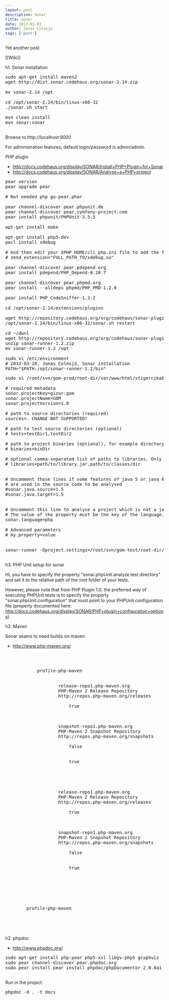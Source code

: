 ```yaml
---
layout: post
description: Sonar
title: Sonar
date: 2012-01-01
author: Jonas Colmsjo
tags: ['post']
---
```


Yet another post





[[Wiki]]

h1. Sonar installation


<pre>
sudo apt-get install maven2
wget http://dist.sonar.codehaus.org/sonar-2.14.zip

mv sonar-2.14 /opt

cd /opt/sonar-2.14/bin/linux-x86-32
./sonar.sh start

mvn clean install 
mvn sonar:sonar

</pre>

Browse to http://localhost:9000

For administration features, default login/password is admin/admin.

PHP plugin
* http://docs.codehaus.org/display/SONAR/Install+PHP+Plugin+for+Sonar
* http://docs.codehaus.org/display/SONAR/Analyse+a+PHP+project

<pre>
pear version
pear upgrade pear

# Not needed php go-pear.phar

pear channel-discover pear.phpunit.de
pear channel-discover pear.symfony-project.com
pear install phpunit/PHPUnit-3.5.5

apt-get install make
 
apt-get install php5-dev
pecl install xdebug

# And then edit your $PHP_HOME/cli_php.ini file to add the following line:
# zend_extension="FULL_PATH_TO/xdebug.so"

pear channel-discover pear.pdepend.org
pear install pdepend/PHP_Depend-0.10.7

pear channel-discover pear.phpmd.org
pear install --alldeps phpmd/PHP_PMD-1.2.0

pear install PHP_CodeSniffer-1.3.2

cd /opt/sonar-2.14/extensions/plugins

wget http://repository.codehaus.org/org/codehaus/sonar-plugins/php/sonar-php-plugin/1.0/sonar-php-plugin-1.0.jar
/opt/sonar-2.14/bin/linux-x86-32/sonar.sh restart

cd ~/dwnl
wget http://repository.codehaus.org/org/codehaus/sonar-plugins/sonar-runner/1.2/sonar-runner-1.2.zip
unzip sonar-runner-1.2.zip
mv sonar-runner-1.2 /opt

sudo vi /etc/environment
# 2012-03-28, Jonas Colmsjö, Sonar installation
PATH="$PATH:/opt/sonar-runner-1.2/bin"
</pre>



<pre>
sudo vi /root/svn/gom-prod/root-dir/var/www/html/vtigercikab/sonar-project.properties

# required metadata
sonar.projectKey=gizur:gom
sonar.projectName=GOM
sonar.projectVersion=1.0
 
# path to source directories (required)
sources=. CHANGE NOT SUPPORTED!
 
# path to test source directories (optional)
# tests=testDir1,testDir2
 
# path to project binaries (optional), for example directory of Java bytecode
# binaries=binDir
 
# optional comma-separated list of paths to libraries. Only path to JAR file and path to directory of classes are supported.
# libraries=path/to/library.jar,path/to/classes/dir
 
 
# Uncomment those lines if some features of java 5 or java 6 like annotations, enum, ... 
# are used in the source code to be analysed
#sonar.java.source=1.5
#sonar.java.target=1.5
 
 
# Uncomment this line to analyse a project which is not a java project. 
# The value of the property must be the key of the language.
sonar.language=php
 
# Advanced parameters
# my.property=value


sonar-runner -Dproject.settings=/root/svn/gom-test/root-dir/var/www/html/vtigertest/sonar-project.properties

</pre>


h3. PHP Unit setup for sonar

Hi, you have to specify the property "sonar.phpUnit.analyze.test.directory" and set it to the relative path of the root folder of your tests.

However, please note that from PHP Plugin 1.0, the preferred way of executing PHPUnit tests is to specify the property "sonar.phpUnit.configuration" that must point to your PHPUnit configuration file (property documented here: http://docs.codehaus.org/display/SONAR/PHP+plugin+configuration+options)




h2. Maven


Sonar seams to need builds on maven:
* http://www.php-maven.org/

<pre>
<settings>
	<profiles>
		<profile>
			<id>profile-php-maven</id>
			<pluginRepositories>
				<pluginRepository>
					<id>release-repo1.php-maven.org</id>
					<name>PHP-Maven 2 Release Repository</name>
					<url>http://repos.php-maven.org/releases</url>
					<releases>
						<enabled>true</enabled>
					</releases>
				</pluginRepository>
				<pluginRepository>
					<id>snapshot-repo1.php-maven.org</id>
					<name>PHP-Maven 2 Snapshot Repository</name>
					<url>http://repos.php-maven.org/snapshots</url>
					<releases>
						<enabled>false</enabled>
					</releases>
					<snapshots>
						<enabled>true</enabled>
					</snapshots>
				</pluginRepository>
			</pluginRepositories>
			<repositories>
				<repository>
					<id>release-repo1.php-maven.org</id>
					<name>PHP-Maven 2 Release Repository</name>
					<url>http://repos.php-maven.org/releases</url>
					<releases>
						<enabled>true</enabled>
					</releases>
				</repository>
				<repository>
					<id>snapshot-repo1.php-maven.org</id>
					<name>PHP-Maven 2 Snapshot Repository</name>
					<url>http://repos.php-maven.org/snapshots</url>
					<releases>
						<enabled>false</enabled>
					</releases>
					<snapshots>
						<enabled>true</enabled>
					</snapshots>
				</repository>
			</repositories>
		</profile>
	</profiles>

	<activeProfiles>
		<activeProfile>profile-php-maven</activeProfile>
	</activeProfiles>
</settings>


</pre>



h2. phpdoc


* http://www.phpdoc.org/

<pre>
sudo apt-get install php-pear php5-xsl libgv-php5 graphviz
sudo pear channel-discover pear.phpdoc.org
sudo pear install pear install phpdoc/phpDocumentor-2.0.0a1

</pre>


Run in the project:
<pre>
phpdoc -d . -t docs
</pre>
